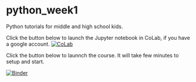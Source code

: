 # python_week1
Python tutorials for middle and high school kids. 

Click the button below to launch the Jupyter notebook in CoLab, if you have a google account. 
[![CoLab](https://mcgrawect.princeton.edu/wp-content/uploads/2020/10/colab_lg.png)](https://colab.research.google.com/github/Python-doctor/python_week1//blob/main/1_intro_to_python.ipynb)

Click the button below to launnch the course. It will take few minutes to setup and start.

[![Binder](https://mybinder.org/badge_logo.svg)](https://mybinder.org/v2/gh/Python-doctor/python_week1/HEAD)
